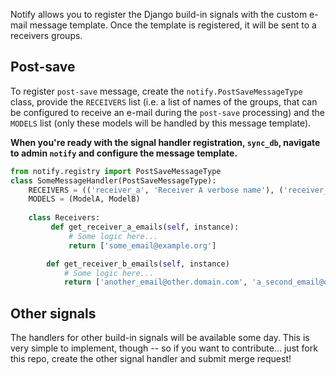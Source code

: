 Notify allows you to register the Django build-in signals with the custom e-mail message template. Once the template is registered, it will be sent to a receivers groups.


Post-save
------
To register `post-save` message, create the `notify.PostSaveMessageType`
class, provide the `RECEIVERS` list (i.e. a list of names of the groups, that
can be configured to receive an e-mail during the `post-save` processing) and 
the `MODELS` list (only these models will be handled by this message template).

**When you're ready with the signal handler registration, `sync_db`, navigate to 
admin `notify` and configure the message template.**

```python
from notify.registry import PostSaveMessageType
class SomeMessageHandler(PostSaveMessageType):
    RECEIVERS = (('receiver_a', 'Receiver A verbose name'), ('receiver_b', 'Receiver B verbose name'))
    MODELS = (ModelA, ModelB)
				
    class Receivers:
         def get_receiver_a_emails(self, instance):
             # Some logic here...
             return ['some_email@example.org']

        def get_receiver_b_emails(self, instance)
            # Some logic here...
            return ['another_email@other.domain.com', 'a_second_email@other.com']
``` 

Other signals
------
The handlers for other build-in signals will be available some day. This is very
simple to implement, though -- so if you want to contribute... just fork this repo,
create the other signal handler and submit merge request!